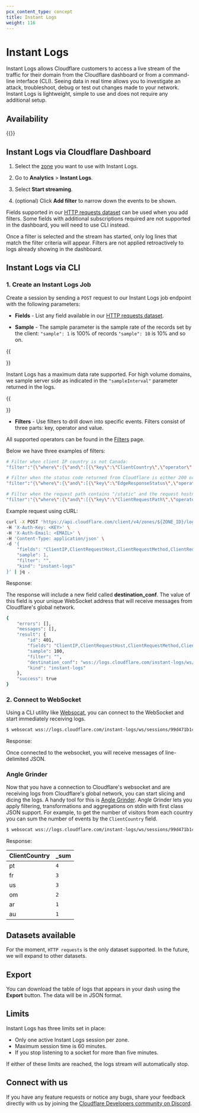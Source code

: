 ```yaml
---
pcx_content_type: concept
title: Instant Logs
weight: 116
---
```


# Instant Logs

Instant Logs allows Cloudflare customers to access a live stream of the traffic for their domain from the Cloudflare dashboard or from a command-line interface (CLI). Seeing data in real time allows you to investigate an attack, troubleshoot, debug or test out changes made to your network. Instant Logs is lightweight, simple to use and does not require any additional setup.

## Availability

{{<feature-table id="analytics.instant_logs">}}

## Instant Logs via Cloudflare Dashboard

1. Select the [zone](/fundamentals/setup/accounts-and-zones/#zones) you want to use with Instant Logs.

2. Go to **Analytics** > **Instant Logs**.

3. Select **Start streaming**.

4. (optional) Click **Add filter** to narrow down the events to be shown.

Fields supported in our [HTTP requests dataset](/logs/reference/log-fields/zone/http_requests/) can be used when you add filters. Some fields with additional subscriptions required are not supported in the dashboard, you will need to use CLI instead.

Once a filter is selected and the stream has started, only log lines that match the filter criteria will appear. Filters are not applied retroactively to logs already showing in the dashboard.

## Instant Logs via CLI

### 1. Create an Instant Logs Job

Create a session by sending a `POST` request to our Instant Logs job endpoint with the following parameters:

- **Fields** - List any field available in our [HTTP requests dataset](/logs/reference/log-fields/zone/http_requests/).

- **Sample** - The sample parameter is the sample rate of the records set by the client: `"sample": 1` is 100% of records `"sample": 10` is 10% and so on.

{{<Aside type="note">}}

Instant Logs has a maximum data rate supported. For high volume domains, we sample server side as indicated in the `"sampleInterval"` parameter returned in the logs.

{{</Aside>}}

- **Filters** - Use filters to drill down into specific events. Filters consist of three parts: key, operator and value.

All supported operators can be found in the [Filters](/logs/reference/filters/) page.

Below we have three examples of filters:

```bash
# Filter when client IP country is not Canada:
"filter":"{\"where\":{\"and\":[{\"key\":\"ClientCountry\",\"operator\":\"neq\",\"value\":\"ca\"}]}}"
```

```bash
# Filter when the status code returned from Cloudflare is either 200 or 201:
"filter":"{\"where\":{\"and\":[{\"key\":\"EdgeResponseStatus\",\"operator\":\"in\",\"value\":\"200,201\"}]}}"
```

```bash
# Filter when the request path contains "/static" and the request hostname is "theburritobot.com":
"filter":"{\"where\":{\"and\":[{\"key\":\"ClientRequestPath\",\"operator\":\"contains\",\"value\":\"/static\"}, {\"where\":{\"and\":[{\"key\":\"ClientRequestHost\",\"operator\":\"eq\",\"value\":\"theburritobot.com\"}]}}"
```

Example request using cURL:

```bash
curl -X POST 'https://api.cloudflare.com/client/v4/zones/${ZONE_ID}/logpush/edge/jobs' \
-H 'X-Auth-Key: <KEY>' \
-H 'X-Auth-Email: <EMAIL>' \
-H 'Content-Type: application/json' \
-d '{
    "fields": "ClientIP,ClientRequestHost,ClientRequestMethod,ClientRequestURI,EdgeEndTimestamp,EdgeResponseBytes,EdgeResponseStatus,EdgeStartTimestamp,RayID",
    "sample": 1,
    "filter": "",
    "kind": "instant-logs"
}' | jq .
```

Response:

The response will include a new field called **destination_conf**. The value of this field is your unique WebSocket address that will receive messages from Cloudflare's global network.

```bash
{
    "errors": [],
    "messages": [],
    "result": {
        "id": 401,
        "fields": "ClientIP,ClientRequestHost,ClientRequestMethod,ClientRequestURI,EdgeEndTimestamp,EdgeResponseBytes,EdgeResponseStatus,EdgeStartTimestamp,RayID",
        "sample": 100,
        "filter": "",
        "destination_conf": "wss://logs.cloudflare.com/instant-logs/ws/sessions/99d471b1ca3c23cc8e30b6acec5db987",
        "kind": "instant-logs"
    },
    "success": true
}
```

### 2. Connect to WebSocket

Using a CLI utility like [Websocat](https://github.com/vi/websocat), you can connect to the WebSocket and start immediately receiving logs.

```sh
$ websocat wss://logs.cloudflare.com/instant-logs/ws/sessions/99d471b1ca3c23cc8e30b6acec5db987
```

Response:

Once connected to the websocket, you will receive messages of line-delimited JSON.

### Angle Grinder

Now that you have a connection to Cloudflare's websocket and are receiving logs from Cloudflare's global network, you can start slicing and dicing the logs. A handy tool for this is [Angle Grinder](https://github.com/rcoh/angle-grinder). Angle Grinder lets you apply filtering, transformations and aggregations on stdin with first class JSON support. For example, to get the number of visitors from each country you can sum the number of events by the `ClientCountry` field.

```sh
$ websocat wss://logs.cloudflare.com/instant-logs/ws/sessions/99d471b1ca3c23cc8e30b6acec5db987 | agrind '* | json | sum(sampleInterval) by ClientCountry'
```

Response:

| **ClientCountry** | **\_sum** |
| ----------------- | --------- |
| pt                | `4`       |
| fr                | `3`       |
| us                | `3`       |
| om                | `2`       |
| ar                | `1`       |
| au                | `1`       |

## Datasets available

For the moment, `HTTP requests` is the only dataset supported. In the future, we will expand to other datasets.

## Export

You can download the table of logs that appears in your dash using the **Export** button. The data will be in JSON format.

## Limits

Instant Logs has three limits set in place:

- Only one active Instant Logs session per zone.
- Maximum session time is 60 minutes.
- If you stop listening to a socket for more than five minutes.

If either of these limits are reached, the logs stream will automatically stop.

## Connect with us

If you have any feature requests or notice any bugs, share your feedback directly with us by joining the [Cloudflare Developers community on Discord](https://discord.cloudflare.com).
